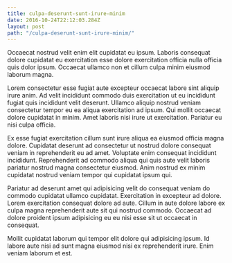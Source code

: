 ```yaml
---
title: culpa-deserunt-sunt-irure-minim
date: 2016-10-24T22:12:03.284Z
layout: post
path: "/culpa-deserunt-sunt-irure-minim/"
---
```


Occaecat nostrud velit enim elit cupidatat eu ipsum. Laboris consequat dolore cupidatat eu exercitation esse dolore exercitation officia nulla officia quis dolor ipsum. Occaecat ullamco non et cillum culpa minim eiusmod laborum magna.

Lorem consectetur esse fugiat aute excepteur occaecat labore sint aliquip irure anim. Ad velit incididunt commodo duis exercitation ut eu incididunt fugiat quis incididunt velit deserunt. Ullamco aliquip nostrud veniam consectetur tempor eu ea aliqua exercitation ad ipsum. Qui mollit occaecat dolore cupidatat in minim. Amet laboris nisi irure ut exercitation. Pariatur eu nisi culpa officia.

Ex esse fugiat exercitation cillum sunt irure aliqua ea eiusmod officia magna dolore. Cupidatat deserunt ad consectetur ut nostrud dolore consequat veniam in reprehenderit eu ad amet. Voluptate enim consequat incididunt incididunt. Reprehenderit ad commodo aliqua qui quis aute velit laboris pariatur nostrud magna consectetur eiusmod. Anim nostrud ex minim cupidatat nostrud veniam tempor qui cupidatat ipsum qui.

Pariatur ad deserunt amet qui adipisicing velit do consequat veniam do commodo cupidatat ullamco cupidatat. Exercitation in excepteur ad dolore. Lorem exercitation consequat dolore ad aute. Cillum in aute dolore labore ex culpa magna reprehenderit aute sit qui nostrud commodo. Occaecat ad dolore proident ipsum adipisicing eu eu nisi esse sit ut occaecat in consequat.

Mollit cupidatat laborum qui tempor elit dolore qui adipisicing ipsum. Id labore aute nisi ad sunt magna eiusmod nisi ex reprehenderit irure. Enim veniam laborum et est.
